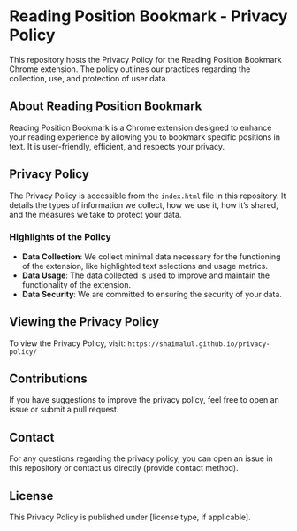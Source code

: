 # Reading Position Bookmark - Privacy Policy

This repository hosts the Privacy Policy for the Reading Position Bookmark Chrome extension. The policy outlines our practices regarding the collection, use, and protection of user data.

## About Reading Position Bookmark

Reading Position Bookmark is a Chrome extension designed to enhance your reading experience by allowing you to bookmark specific positions in text. It is user-friendly, efficient, and respects your privacy.

## Privacy Policy

The Privacy Policy is accessible from the `index.html` file in this repository. It details the types of information we collect, how we use it, how it’s shared, and the measures we take to protect your data.

### Highlights of the Policy

- **Data Collection**: We collect minimal data necessary for the functioning of the extension, like highlighted text selections and usage metrics.
- **Data Usage**: The data collected is used to improve and maintain the functionality of the extension.
- **Data Security**: We are committed to ensuring the security of your data.

## Viewing the Privacy Policy

To view the Privacy Policy, visit: `https://shaimalul.github.io/privacy-policy/`

## Contributions

If you have suggestions to improve the privacy policy, feel free to open an issue or submit a pull request.

## Contact

For any questions regarding the privacy policy, you can open an issue in this repository or contact us directly (provide contact method).

## License

This Privacy Policy is published under [license type, if applicable].
